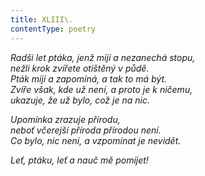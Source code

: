 ```yaml
---
title: XLIII\.
contentType: poetry
---
```


<section>

_Radši let ptáka, jenž míjí a nezanechá stopu,  
nežli krok zvířete otištěný v půdě.  
Pták míjí a zapomíná, a tak to má být.  
Zvíře však, kde už není, a proto je k ničemu,  
ukazuje, že už bylo, což je na nic._

</section>

<section>

_Upomínka zrazuje přírodu,  
neboť včerejší příroda přírodou není.  
Co bylo, nic není, a vzpomínat je nevidět._

</section>

<section>

_Leť, ptáku, leť a nauč mě pomíjet!_

</section>
